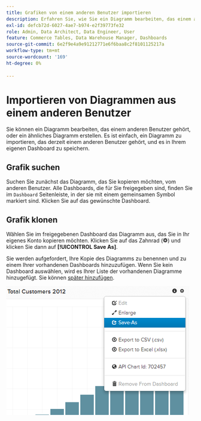 ```yaml
---
title: Grafiken von einem anderen Benutzer importieren
description: Erfahren Sie, wie Sie ein Diagramm bearbeiten, das einem anderen Benutzer gehört, oder ein ähnliches Diagramm erstellen.
exl-id: defcb72d-6027-4ae7-b974-e2f39773fe32
role: Admin, Data Architect, Data Engineer, User
feature: Commerce Tables, Data Warehouse Manager, Dashboards
source-git-commit: 6e2f9e4a9e91212771e6f6baa8c2f8101125217a
workflow-type: tm+mt
source-wordcount: '169'
ht-degree: 0%

---
```


# Importieren von Diagrammen aus einem anderen Benutzer

Sie können ein Diagramm bearbeiten, das einem anderen Benutzer gehört, oder ein ähnliches Diagramm erstellen. Es ist einfach, ein Diagramm zu importieren, das derzeit einem anderen Benutzer gehört, und es in Ihrem eigenen Dashboard zu speichern.

## Grafik suchen

Suchen Sie zunächst das Diagramm, das Sie kopieren möchten, vom anderen Benutzer. Alle Dashboards, die für Sie freigegeben sind, finden Sie im `Dashboard` Seitenleiste, in der sie mit einem gemeinsamen Symbol markiert sind. Klicken Sie auf das gewünschte Dashboard.

## Grafik klonen

Wählen Sie im freigegebenen Dashboard das Diagramm aus, das Sie in Ihr eigenes Konto kopieren möchten. Klicken Sie auf das Zahnrad (![](../../assets/gear-icon.png)) und klicken Sie dann auf **[!UICONTROL Save As]**.

Sie werden aufgefordert, Ihre Kopie des Diagramms zu benennen und zu einem Ihrer vorhandenen Dashboards hinzuzufügen. Wenn Sie kein Dashboard auswählen, wird es Ihrer Liste der vorhandenen Diagramme hinzugefügt. Sie können [später hinzufügen](../../data-user/dashboards/add-charts-dashboard.md).

![Kunden insgesamt](../../assets/total-customers.png)
